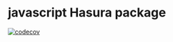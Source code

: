 # javascript Hasura package

[![codecov](https://codecov.io/gh/platyplus/hasura-js/branch/master/graph/badge.svg)](https://codecov.io/gh/platyplus/hasura-js)
